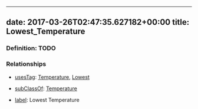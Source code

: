 
---
date: 2017-03-26T02:47:35.627182+00:00
title: Lowest_Temperature
---
### Definition: TODO

### Relationships

* [usesTag](https://brickschema.org/schema/1.0/BrickFrame#usesTag): [Temperature](https://brickschema.org/schema/1.0/BrickTag#Temperature), [Lowest](https://brickschema.org/schema/1.0/BrickTag#Lowest)

* [subClassOf](http://www.w3.org/2000/01/rdf-schema#subClassOf): [Temperature](https://brickschema.org/schema/1.0/Brick#Temperature)

* [label](http://www.w3.org/2000/01/rdf-schema#label): Lowest Temperature
